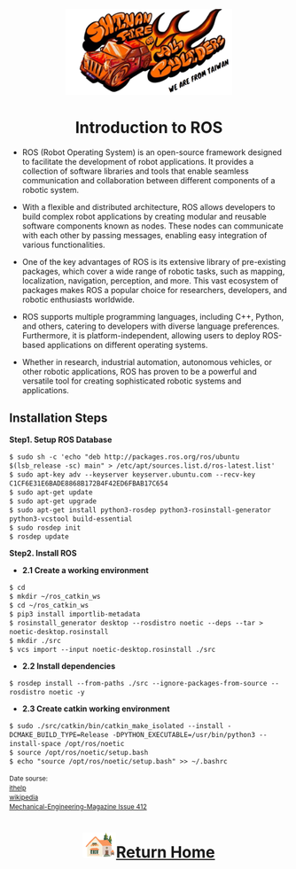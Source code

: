  <div align="center"><img src="../../other/img/logo.png" width="300" alt=" logo"></div>

# <div align="center"> Introduction to ROS</div> 
- ROS (Robot Operating System) is an open-source framework designed to facilitate the development of robot applications. It provides a collection of software libraries and tools that enable seamless communication and collaboration between different components of a robotic system.

- With a flexible and distributed architecture, ROS allows developers to build complex robot applications by creating modular and reusable software components known as nodes. These nodes can communicate with each other by passing messages, enabling easy integration of various functionalities.

- One of the key advantages of ROS is its extensive library of pre-existing packages, which cover a wide range of robotic tasks, such as mapping, localization, navigation, perception, and more. This vast ecosystem of packages makes ROS a popular choice for researchers, developers, and robotic enthusiasts worldwide.

- ROS supports multiple programming languages, including C++, Python, and others, catering to developers with diverse language preferences. Furthermore, it is platform-independent, allowing users to deploy ROS-based applications on different operating systems.

- Whether in research, industrial automation, autonomous vehicles, or other robotic applications, ROS has proven to be a powerful and versatile tool for creating sophisticated robotic systems and applications.


## Installation Steps  
__Step1. Setup ROS Database__
```
$ sudo sh -c 'echo "deb http://packages.ros.org/ros/ubuntu $(lsb_release -sc) main" > /etc/apt/sources.list.d/ros-latest.list'
$ sudo apt-key adv --keyserver keyserver.ubuntu.com --recv-key C1CF6E31E6BADE8868B172B4F42ED6FBAB17C654
$ sudo apt-get update
$ sudo apt-get upgrade
$ sudo apt-get install python3-rosdep python3-rosinstall-generator python3-vcstool build-essential
$ sudo rosdep init
$ rosdep update
```
__Step2. Install ROS__
- __2.1 Create a working environment__
```
$ cd
$ mkdir ~/ros_catkin_ws
$ cd ~/ros_catkin_ws
$ pip3 install importlib-metadata
$ rosinstall_generator desktop --rosdistro noetic --deps --tar > noetic-desktop.rosinstall
$ mkdir ./src
$ vcs import --input noetic-desktop.rosinstall ./src
```
- __2.2 Install dependencies__
```
$ rosdep install --from-paths ./src --ignore-packages-from-source --rosdistro noetic -y
```
- __2.3 Create catkin working environment__
```
$ sudo ./src/catkin/bin/catkin_make_isolated --install -DCMAKE_BUILD_TYPE=Release -DPYTHON_EXECUTABLE=/usr/bin/python3 --install-space /opt/ros/noetic
$ source /opt/ros/noetic/setup.bash
$ echo "source /opt/ros/noetic/setup.bash" >> ~/.bashrc
```
<small>Date sourse:<br>[ithelp](https://ithelp.ithome.com.tw/articles/10200551)  
[wikipedia](https://zh.wikipedia.org/zh-tw/%E6%A9%9F%E5%99%A8%E4%BA%BA%E4%BD%9C%E6%A5%AD%E7%B3%BB%E7%B5%B1)  
[Mechanical-Engineering-Magazine Issue 412](https://docs.google.com/document/d/1M4JN4CFelSwmJmYl0W2PQt0lKBieaWgcDpVNfjTycGE/edit?pli=1)</small>  

# <div align="center">![HOME](../../other/img/Home.png)[Return Home](../../)</div> 
